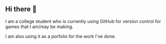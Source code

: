 ## Hi there 👋

I am a college student who is currently using GitHub for version control for games that I am/may be making.

I am also using it as a porfolio for the work I've done.

<!--
**Mystic5pirit/Mystic5pirit** is a ✨ _special_ ✨ repository because its `README.md` (this file) appears on your GitHub profile.

Here are some ideas to get you started:

- 🔭 I’m currently working on ...
- 🌱 I’m currently learning ...
- 👯 I’m looking to collaborate on ...
- 🤔 I’m looking for help with ...
- 💬 Ask me about ...
- 📫 How to reach me: ...
- 😄 Pronouns: ...
- ⚡ Fun fact: ...
-->
